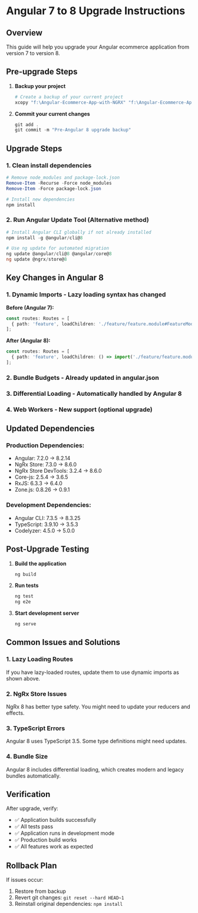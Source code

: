 # Angular 7 to 8 Upgrade Instructions

## Overview
This guide will help you upgrade your Angular ecommerce application from version 7 to version 8.

## Pre-upgrade Steps

1. **Backup your project**
   ```powershell
   # Create a backup of your current project
   xcopy "f:\Angular-Ecommerce-App-with-NGRX" "f:\Angular-Ecommerce-App-with-NGRX-backup" /E /I
   ```

2. **Commit your current changes**
   ```powershell
   git add .
   git commit -m "Pre-Angular 8 upgrade backup"
   ```

## Upgrade Steps

### 1. Clean install dependencies
```powershell
# Remove node_modules and package-lock.json
Remove-Item -Recurse -Force node_modules
Remove-Item -Force package-lock.json

# Install new dependencies
npm install
```

### 2. Run Angular Update Tool (Alternative method)
```powershell
# Install Angular CLI globally if not already installed
npm install -g @angular/cli@8

# Use ng update for automated migration
ng update @angular/cli@8 @angular/core@8
ng update @ngrx/store@8
```

## Key Changes in Angular 8

### 1. **Dynamic Imports** - Lazy loading syntax has changed
**Before (Angular 7):**
```typescript
const routes: Routes = [
  { path: 'feature', loadChildren: './feature/feature.module#FeatureModule' }
];
```

**After (Angular 8):**
```typescript
const routes: Routes = [
  { path: 'feature', loadChildren: () => import('./feature/feature.module').then(m => m.FeatureModule) }
];
```

### 2. **Bundle Budgets** - Already updated in angular.json

### 3. **Differential Loading** - Automatically handled by Angular 8

### 4. **Web Workers** - New support (optional upgrade)

## Updated Dependencies

### Production Dependencies:
- Angular: 7.2.0 → 8.2.14
- NgRx Store: 7.3.0 → 8.6.0
- NgRx Store DevTools: 3.2.4 → 8.6.0
- Core-js: 2.5.4 → 3.6.5
- RxJS: 6.3.3 → 6.4.0
- Zone.js: 0.8.26 → 0.9.1

### Development Dependencies:
- Angular CLI: 7.3.5 → 8.3.25
- TypeScript: 3.9.10 → 3.5.3
- Codelyzer: 4.5.0 → 5.0.0

## Post-Upgrade Testing

1. **Build the application**
   ```powershell
   ng build
   ```

2. **Run tests**
   ```powershell
   ng test
   ng e2e
   ```

3. **Start development server**
   ```powershell
   ng serve
   ```

## Common Issues and Solutions

### 1. **Lazy Loading Routes**
If you have lazy-loaded routes, update them to use dynamic imports as shown above.

### 2. **NgRx Store Issues**
NgRx 8 has better type safety. You might need to update your reducers and effects.

### 3. **TypeScript Errors**
Angular 8 uses TypeScript 3.5. Some type definitions might need updates.

### 4. **Bundle Size**
Angular 8 includes differential loading, which creates modern and legacy bundles automatically.

## Verification

After upgrade, verify:
- ✅ Application builds successfully
- ✅ All tests pass
- ✅ Application runs in development mode
- ✅ Production build works
- ✅ All features work as expected

## Rollback Plan

If issues occur:
1. Restore from backup
2. Revert git changes: `git reset --hard HEAD~1`
3. Reinstall original dependencies: `npm install`
